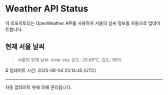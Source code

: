 
# Weather API Status

이 리포지토리는 OpenWeather API를 사용하여 서울의 날씨 정보를 자동으로 업데이트합니다.

## 현재 서울 날씨
> 서울의 현재 날씨: clear sky, 온도: 26.68°C, 습도: 88%

⏳ 업데이트 시간: 2025-08-04 23:14:45 (UTC)

---
자동 업데이트 봇에 의해 관리됩니다.
